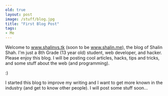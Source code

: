 ```yaml
---
old: true
layout: post
image: /stuff/blog.jpg
title: "First Blog Post"
tags:
- Me
---
```



Welcome to www.shalinvs.tk (soon to be www.shalin.me), the blog of Shalin Shah. I'm just a 8th Grade (13 year old) student, web developer, and hacker. Please enjoy this blog. I will be posting cool articles, hacks, tips and tricks, and some stuff about the web (and programming).

:)

I started this blog to improve my writing and I want to get more known in the industry (and get to know other people).
I will post some stuff soon...
